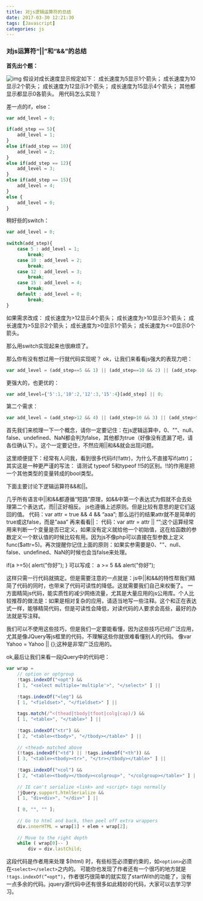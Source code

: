 ```yaml
---
title: 对js逻辑运算符的总结
date: 2017-03-30 12:21:30
tags: [Javascript]
categories: js
---
```

### 对js运算符“||”和“&&”的总结

**首先出个题：**

![img](http://dl.iteye.com/upload/attachment/143005/1ec269a5-d45f-37a3-ab50-6eaaee73e835.jpg)
假设对成长速度显示规定如下：
成长速度为5显示1个箭头；
成长速度为10显示2个箭头；
成长速度为12显示3个箭头；
成长速度为15显示4个箭头；
其他都显示都显示0各箭头。
用代码怎么实现？
<!--more-->

差一点的if，else：
``` Javascript
var add_level = 0; 
  
if(add_step == 5){
    add_level = 1;
}
else if(add_step == 10){
    add_level = 2;
}
else if(add_step == 12){
    add_level = 3;
}
else if(add_step == 15){
    add_level = 4;
}
else {
    add_level = 0;
}
```
稍好些的switch：
```javascript
var add_level = 0;
  
switch(add_step){
    case 5 : add_level = 1;
        break;  
    case 10 : add_level = 2;
        break;  
    case 12 : add_level = 3;
        break;  
    case 15 : add_level = 4;
        break;  
    default : add_level = 0;
        break;  
}
```
如果需求改成：
成长速度为>12显示4个箭头；
成长速度为>10显示3个箭头；
成长速度为>5显示2个箭头；
成长速度为>0显示1个箭头；
成长速度为<=0显示0个箭头。
 
那么用switch实现起来也很麻烦了。
 
那么你有没有想过用一行就代码实现呢？
ok，让我们来看看js强大的表现力吧：
```js
var add_level = (add_step==5 && 1) || (add_step==10 && 2) || (add_step==12 && 3) || (add_step==15 && 4) || 0;
```
更强大的，也更优的：
```js
var add_level={'5':1,'10':2,'12':3,'15':4}[add_step] || 0;
```
第二个需求：
```js
var add_level = (add_step>12 && 4) || (add_step>10 && 3) || (add_step>5 && 2) || (add_step>0 && 1) || 0;
```
首先我们来梳理一下一个概念，请你一定要记住：在js逻辑运算中，0、""、null、false、undefined、NaN都会判为false，其他都为true（好像没有遗漏了吧，请各位确认下）。这个一定要记住，不然应用||和&&就会出现问题。

这里顺便提下：经常有人问我，看到很多代码if(!!attr)，为什么不直接写if(attr)；
其实这是一种更严谨的写法：
请测试 typeof 5和typeof !!5的区别。!!的作用是把一个其他类型的变量转成的bool类型。

下面主要讨论下逻辑运算符&&和||。

几乎所有语言中||和&&都遵循“短路”原理，如&&中第一个表达式为假就不会去处理第二个表达式，而||正好相反。
js也遵循上述原则。但是比较有意思的是它们返回的值。
代码：var attr = true && 4 && “aaa”;
那么运行的结果attr就不是简单的true或这false，而是”aaa”
再来看看||：
代码：var attr = attr || “”;这个运算经常用来判断一个变量是否已定义，如果没有定义就给他一个初始值，这在给函数的参数定义一个默认值的时候比较有用。因为js不像php可以直接在型参数上定义func($attr=5)。再次提醒你记住上面的原则：如果实参需要是0、""、null、false、undefined、NaN的时候也会当false来处理。

if(a >=5){
    alert("你好");
}
可以写成：
a >= 5 && alert("你好");

这样只需一行代码就搞定。但是需要注意的一点就是：js中||和&&的特性帮我们精简了代码的同时，也带来了代码可读性的降低。这就需要我们自己来权衡了。
一方面精简js代码，能实质性的减少网络流量，尤其是大量应用的js公用库。个人比较推荐的做法是：如果是相对复杂的应用，请适当地写一些注释。这个和正在表达式一样，能够精简代码，但是可读性会降低，对读代码的人要求会高些，最好的办法就是写注释。
 
我们可以不使用这些技巧，但是我们一定要能看懂，因为这些技巧已经广泛应用，尤其是像JQuery等js框里的代码，不理解这些你就很难看懂别人的代码。
像var Yahoo = Yahoo || {};这种是非常广泛应用的。
 
ok,最后让我们来看一段jQuery中的代码吧：
 
```javascript
var wrap =
    // option or optgroup
    !tags.indexOf("<opt") &&
    [ 1, "<select multiple='multiple'>", "</select>" ] ||
      
    !tags.indexOf("<leg") &&
    [ 1, "<fieldset>", "</fieldset>" ] ||
      
    tags.match(/^<(thead|tbody|tfoot|colg|cap)/) &&
    [ 1, "<table>", "</table>" ] ||
      
    !tags.indexOf("<tr") &&
    [ 2, "<table><tbody>", "</tbody></table>" ] ||
      
    // <thead> matched above
    (!tags.indexOf("<td") || !tags.indexOf("<th")) &&
    [ 3, "<table><tbody><tr>", "</tr></tbody></table>" ] ||
      
    !tags.indexOf("<col") &&
    [ 2, "<table><tbody></tbody><colgroup>", "</colgroup></table>" ] ||
      
    // IE can't serialize <link> and <script> tags normally
    !jQuery.support.htmlSerialize &&
    [ 1, "div<div>", "</div>" ] ||
      
    [ 0, "", "" ];
      
    // Go to html and back, then peel off extra wrappers  
    div.innerHTML = wrap[1] + elem + wrap[2];
      
    // Move to the right depth  
    while ( wrap[0]-- )
        div = div.lastChild;  
```

这段代码是作者用来处理 $(html) 时，有些标签必须要约束的，如`<option>`必须在`<select></select>`之内的。
可能你也发现了作者还有一个很巧的地方就是 `!tags.indexOf(”<opt“)`，作者很巧很简单的就实现了startWith的功能了，没有一点多余的代码。jquery源代码中还有很多如此精妙的代码，大家可以去学习学习。